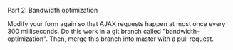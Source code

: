 Part 2: Bandwidth optimization 

Modify your form again so that AJAX requests happen at most once every 300 milliseconds. Do this work in a git branch called "bandwidth-optimization". Then, merge this branch into master with a pull request.
